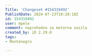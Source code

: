 ```yaml
---
Title: 'Changeset #154319492'
PublishDate: 2024-07-23T18:28:18Z
id: 154319492
user: mpele
comment: neprohodno za motorna vozila
created_by: iD 2.29.0
tags:
- Montenegro

---
```

